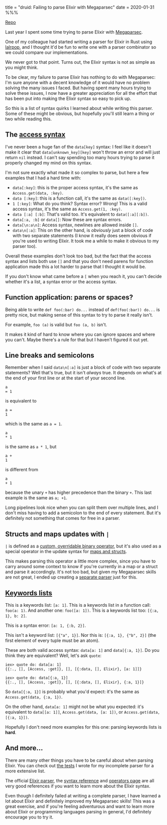 title = "druid: Failing to parse Elixir with Megaparsec"
date = 2020-01-31
%%%

[Repo](https://github.com/evuez/druid/)

Last year I spent some time trying to parse Elixir with [Megaparsec](https://github.com/mrkkrp/megaparsec).

One of my colleague had started writing a parser for Elixir in Rust using [lalrpop](https://github.com/lalrpop/lalrpop), and I thought it'd be fun to write one with a parser combinator so we could compare our implementations.

We never got to that point. Turns out, the Elixir syntax is not as simple as you might think.

To be clear, my failure to parse Elixir has nothing to do with Megaparsec: I'm sure anyone with a decent knowledge of it would have no problem solving the many issues I faced. But having spent many hours trying to solve these issues, I now have a greater appreciation for all the effort that has been put into making the Elixir syntax so easy to pick up.

So this is a list of syntax quirks I learned about while writing this parser. Some of these might be obvious, but hopefully you'll still learn a thing or two while reading this.

## The [access syntax](https://hexdocs.pm/elixir/Access.html)

I've never been a huge fan of the `data[key]` syntax: I feel like it doesn't make it clear that `data[unknown_key][key]` won't throw an error and will just return `nil` instead. I can't say spending too many hours trying to parse it properly changed my mind on this syntax.

I'm not sure exactly what made it so complex to parse, but here a few examples that I had a hard time with:


  - `data[:key]`: this is the proper access syntax, it's the same as `Access.get(data, :key)`.
  - `data [:key]`: this is a function call, it's the same as `data([:key])`.
  - `1 [:key]`: What do you think? Syntax error? Wrong! This is a valid access syntax, it's the same as `Access.get(1, :key)`.
  - `data [:a] [:b]`: That's valid too. It's equivalent to `data([:a][:b])`.
  - `data[:a, :b]` or `data[]`: Now these are syntax errors.
  - `data[\n:a\n]`: Access syntax, newlines are allowed inside `[]`.
  - `data\n[:a]`: This on the other hand, is _obviously_ just a block of code with two separate statements (I know it really does seem obvious if you're used to writing Elixir. It took me a while to make it obvious to my parser too).

Overall these examples don't look too bad, but the fact that the access syntax and lists both use `[]` and that you don't need parens for function application made this a lot harder to parse that I thought it would be.

If you don't know what came before a `[` when you reach it, you can't decide whether it's a list, a syntax error or the access syntax.

## Function application: parens or spaces?

Being able to write `def foo(:bar) do...` instead of `def(foo(:bar)) do...` is pretty nice, but making sense of this syntax to try to parse it really isn't.

For example, `foo (a)` is valid but `foo (a, b)` isn't.

It makes it kind of hard to know where you can ignore spaces and where you can't. Maybe there's a rule for that but I haven't figured it out yet.

## Line breaks and semicolons

Remember when I said `data\n[:a]` is just a block of code with two separate statements? Well that's true, but it isn't _always_ true. It depends on what's at the end of your first line or at the start of your second line.

```
a
= 1
```
is equivalent to
```
a =
1
```
which is the same as `a = 1`.

```
a
* 1
```
is the same as `a * 1`, but

```
a +
1
```
is different from

```
a
+ 1
```
because the unary `+` has higher precedence than the binary `+`. This last example is the same as `a; +1`.

Long pipelines look nice when you can split them over multiple lines, and I don't miss having to add a semicolon to the end of every statement. But it's definitely not something that comes for free in a parser.

## Structs and maps updates with `|`

`|` is defined as a [custom, overridable binary operator](https://hexdocs.pm/elixir/master/operators.html#defining-custom-operators), but it's also used as a special operator in the update syntax for [maps and structs](https://hexdocs.pm/elixir/Map.html).

This makes parsing this operator a little more complex, since you have to carry around some context to know if you're currently in a map or a struct and parse it accordingly.
It's not too bad, but given my Megaparsec skills are not great, I ended up creating a [separate parser](https://github.com/evuez/druid/blob/18055b60ecd679439f415ca7f412fac02e02e01b/src/Lib.hs#L550) just for this.

## [Keywords lists](https://hexdocs.pm/elixir/syntax-reference.html#keywords)

This is a keywords list: `[a: 1]`. This is a keywords list in a function call: `foo(a: 1)`. And another one: `foo([a: 1])`. This is a keywords list too: `[{:a, 1}, b: 2]`.

This is a syntax error: `[a: 1, {:b, 2}]`.

This isn't a keyword list: `[{"a", 1}]`. Nor this is: `[{:a, 1}, {"b", 2}]` (the first element of every tuple must be an atom).

These are both valid access syntax: `data[a: 1]` and `data[{:a, 1}]`. Do you think they are equivalent? Well, let's ask `quote`:

```
iex> quote do: data[a: 1]
{{:., [], [Access, :get]}, [], [{:data, [], Elixir}, [a: 1]]}

iex> quote do: data[{:a, 1}]
{{:., [], [Access, :get]}, [], [{:data, [], Elixir}, {:a, 1}]}
```

So `data[{:a, 1}]` is probably what you'd expect: it's the same as `Access.get(data, {:a, 1})`.

On the other hand, `data[a: 1]` might not be what you expected: it's equivalent to `data[[a: 1]]`, `Access.get(data, [a: 1])`, or `Access.get(data, [{:a, 1}])`.

Hopefully I don't need more examples for this one: parsing keywords lists is **hard**.

## And more...

There are many other things you have to be careful about when parsing Elixir. You can check out [the tests](https://github.com/evuez/druid/blob/2baec508b0cba8e4371ccc054c6b91f864d9d2ba/test/Spec.hs) I wrote for my incomplete parser for a more extensive list.

The official [Elixir parser](https://github.com/elixir-lang/elixir/blob/master/lib/elixir/src/elixir_parser.yrl), the [syntax reference](https://hexdocs.pm/elixir/syntax-reference.html) and [operators page](https://hexdocs.pm/elixir/operators.html#content) are all very good references if you want to learn more about the Elixir syntax.

Even though I definitely failed at writing a complete parser, I have learned a lot about Elixir and definitely improved my Megaparsec skills! This was a great exercise, and if you're feeling adventurous and want to learn more about Elixir or programming languages parsing in general, I'd definitely encourage you to try it.
